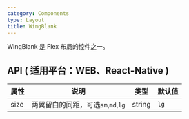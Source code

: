 ```yaml
---
category: Components
type: Layout
title: WingBlank
---
```


WingBlank 是 Flex 布局的控件之一。

## API ( 适用平台：WEB、React-Native )

| 属性        | 说明           | 类型          | 默认值       |
|------------|----------------|--------------|--------------|
| size    | 两翼留白的间距，可选`sm`,`md`,`lg`  | string |  `lg`  |
